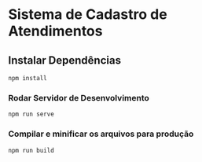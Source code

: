 # Sistema de Cadastro de Atendimentos

## Instalar Dependências
```
npm install
```

### Rodar Servidor de Desenvolvimento
```
npm run serve
```

### Compilar e minificar os arquivos para produção
```
npm run build
```